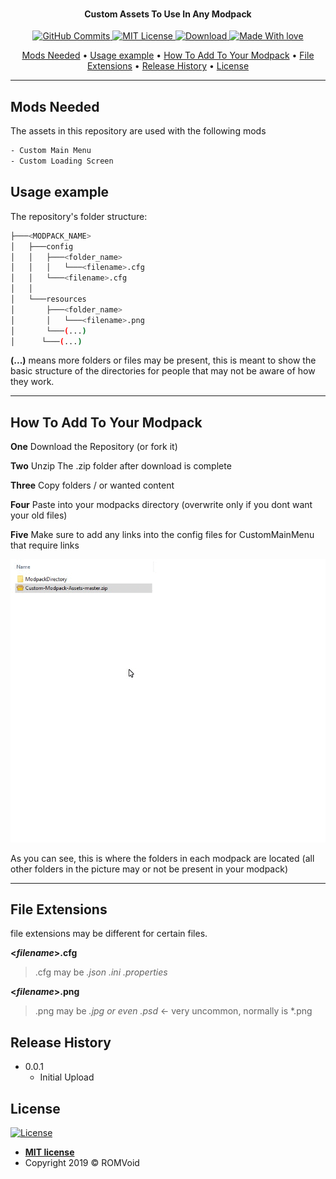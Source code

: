 
<h1 align="center">
  <br>
  <a href="https://github.com/ROMVoid95/Custom-Modpack-Assets/archive/master.zip"><img src="https://github.com/ROMVoid95/Custom-Modpack-Assets/blob/master/rcma.png?raw=true" alt=""></a>
</h1>

<h4 align="center">Custom Assets To Use In Any Modpack</h4>

<p align="center">
    <a href="https://github.com/ROMVoid95/Custom-Modpack-Assets/commits/master">
    <img src="https://badgen.net/github/commits/ROMVoid95/Custom-Modpack-Assets"
         alt="GitHub Commits">
    <a href="https://github.com/ROMVoid95/Custom-Modpack-Assets/blob/master/LICENSE">
    <img src="https://badgen.net/github/license/micromatch/micromatch"
         alt="MIT License">
    <a href="https://github.com/ROMVoid95/Custom-Modpack-Assets/archive/0.0.1.zip">
    <img src="https://badgen.net/badge/Download/Click%20Here/orange"
         alt="Download">
    <a href="">
    <img src="https://badgen.net/badge/Made%20With/Love/pink"
         alt="Made With love">
</p>
      
<p align="center">
  <a href="#mods-needed">Mods Needed</a> •
  <a href="#usage-example">Usage example</a> •
  <a href="#how-to-add-to-your-modpack">How To Add To Your Modpack</a> •
  <a href="#file-extensions">File Extensions</a> •
  <a href="#release-history">Release History</a> •
  <a href="#license">License</a>
</p>

---


## Mods Needed
The assets in this repository are used with the following mods
```sh
- Custom Main Menu 
- Custom Loading Screen	
```

## Usage example

The repository's folder structure:
```bash
├───<MODPACK_NAME>
│   ├───config
│   │   ├───<folder_name>
│   │	│	└───<filename>.cfg
│   │   └───<filename>.cfg
│   │
│   └───resources
│       ├───<folder_name>
│       │   └───<filename>.png
│       └───(...)
│	   └───(...)
```
**(...)** means more folders or files may be present, this is meant to show the basic structure of the 
directories for people that may not be aware of how they work.

---
## How To Add To Your Modpack
**One** Download the Repository (or fork it)

**Two** Unzip The .zip folder after download is complete

**Three** Copy folders / or wanted content

**Four** Paste into your modpacks directory (overwrite only if you dont want your old files)

**Five** Make sure to add any links into the config files for CustomMainMenu that require links


![](install.gif)

As you can see, this is where the folders in each modpack are located 
(all other folders in the picture may or not be present in your modpack)

---

## File Extensions
   file extensions may be different for certain files.

**<*filename*>.cfg** 

>.cfg may be *.json .ini .properties*

**<*filename*>.png** 

>.png may be *.jpg or even .psd* <- very uncommon, normally is *.png

## Release History

* 0.0.1
    * Initial Upload

## License

[![License](http://img.shields.io/:license-mit-blue.svg?style=flat-square)](http://badges.mit-license.org)

- **[MIT license](http://opensource.org/licenses/mit-license.php)**
- Copyright 2019 © ROMVoid
